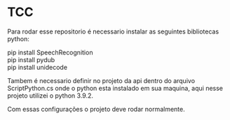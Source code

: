 # TCC

Para rodar esse repositorio é necessario instalar as seguintes bibliotecas python:

pip install SpeechRecognition</br>
pip install pydub</br>
pip install unidecode</br>

Tambem é necessario definir no projeto da api dentro do arquivo ScriptPython.cs onde o python esta instalado em sua maquina, aqui nesse projeto utilizei o python 3.9.2.

Com essas configurações o projeto deve rodar normalmente.
